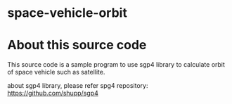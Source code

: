 space-vehicle-orbit
===================

# About this source code

This source code is a sample program to use sgp4 library to calculate orbit of space vehicle such as satellite.

about sgp4 library, please refer spg4 repository:
https://github.com/shupp/sgp4


